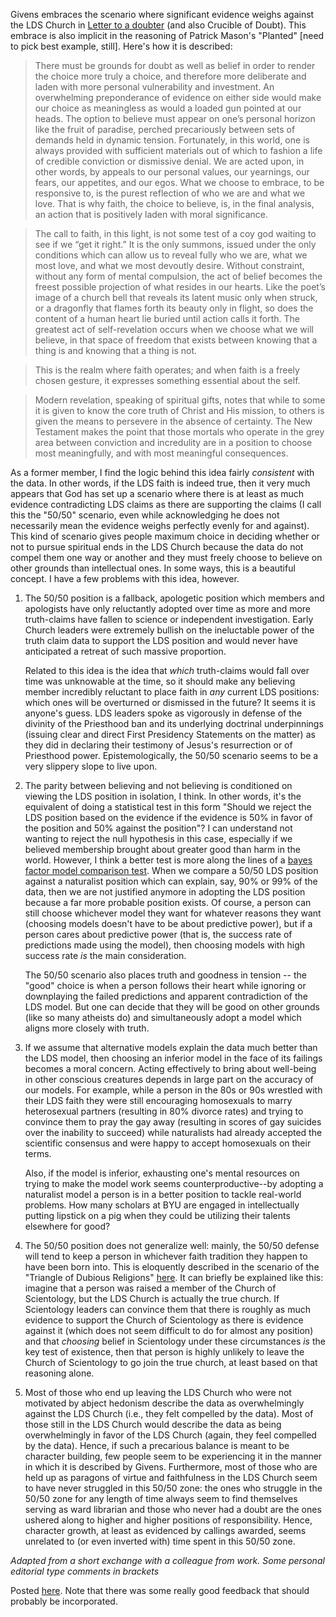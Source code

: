 
Givens embraces the scenario where significant evidence weighs against the LDS Church in [Letter to a doubter](https://www.mormoninterpreter.com/letter-to-a-doubter/) (and also Crucible of Doubt).  This embrace is also implicit in the reasoning of Patrick Mason's "Planted" [need to pick best example, still].  Here's how it is described:

> There must be grounds for doubt as well as belief in order to render the choice more truly a choice, and therefore more deliberate and laden with more personal vulnerability and investment. An overwhelming preponderance of evidence on either side would make our choice as meaningless as would a loaded gun pointed at our heads. The option to believe must appear on one’s personal horizon like the fruit of paradise, perched precariously between sets of demands held in dynamic tension. Fortunately, in this world, one is always provided with sufficient materials out of which to fashion a life of credible conviction or dismissive denial. We are acted upon, in other words, by appeals to our personal values, our yearnings, our fears, our appetites, and our egos. What we choose to embrace, to be responsive to, is the purest reflection of who we are and what we love. That is why faith, the choice to believe, is, in the final analysis, an action that is positively laden with moral significance.

> The call to faith, in this light, is not some test of a coy god waiting to see if we “get it right.” It is the only summons, issued under the only conditions which can allow us to reveal fully who we are, what we most love, and what we most devoutly desire. Without constraint, without any form of mental compulsion, the act of belief becomes the freest possible projection of what resides in our hearts. Like the poet’s image of a church bell that reveals its latent music only when struck, or a dragonfly that flames forth its beauty only in flight, so does the content of a human heart lie buried until action calls it forth. The greatest act of self-revelation occurs when we choose what we will believe, in that space of freedom that exists between knowing that a thing is and knowing that a thing is not.

> This is the realm where faith operates; and when faith is a freely chosen gesture, it expresses something essential about the self.

> Modern revelation, speaking of spiritual gifts, notes that while to some it is given to know the core truth of Christ and His mission, to others is given the means to persevere in the absence of certainty. The New Testament makes the point that those mortals who operate in the grey area between conviction and incredulity are in a position to choose most meaningfully, and with most meaningful consequences.

As a former member, I find the logic behind this idea fairly _consistent_ with the data.  In other words, if the LDS faith is indeed true, then it very much appears that God has set up a scenario where there is at least as much evidence contradicting LDS claims as there are supporting the claims (I call this the "50/50" scenario, even while acknowledging he does not necessarily mean the evidence weighs perfectly evenly for and against).  This kind of scenario gives people maximum choice in deciding whether or not to pursue spiritual ends in the LDS Church because the data do not compel them one way or another and they must freely choose to believe on other grounds than intellectual ones.  In some ways, this is a beautiful concept.  I have a few problems with this idea, however.

1. The 50/50 position is a fallback, apologetic position which members and apologists have only reluctantly adopted over time as more and more truth-claims have fallen to science or independent investigation.  Early Church leaders were extremely bullish on the ineluctable power of the truth claim data to support the LDS position and would never have anticipated a retreat of such massive proportion.

    Related to this idea is the idea that _which_ truth-claims would fall over time was unknowable at the time, so it should make any believing member incredibly reluctant to place faith in _any_ current LDS positions: which ones will be overturned or dismissed in the future?  It seems it is anyone's guess.  LDS leaders spoke as vigorously in defense of the divinity of the Priesthood ban and its underlying doctrinal underpinnings (issuing clear and direct First Presidency Statements on the matter) as they did in declaring their testimony of Jesus's resurrection or of Priesthood power.  Epistemologically, the 50/50 scenario seems to be a very slippery slope to live upon.

2. The parity between believing and not believing is conditioned on viewing the LDS position in isolation, I think.  In other words, it's the equivalent of doing a statistical test in this form "Should we reject the LDS position based on the evidence if the evidence is 50% in favor of the position and 50% against the position"?  I can understand not wanting to reject the null hypothesis in this case, especially if we believed membership brought about greater good than harm in the world.  However, I think a better test is more along the lines of a [bayes factor model comparison test](https://en.wikipedia.org/wiki/Bayes_factor).  When we compare a 50/50 LDS position against a naturalist position which can explain, say, 90% or 99% of the data, then we are not justified anymore in adopting the LDS position because a far more probable position exists.  Of course, a person can still choose whichever model they want for whatever reasons they want (choosing models doesn't have to be about predictive power), but if a person cares about predictive power (that is, the success rate of predictions made using the model), then choosing models with high success rate _is_ the main consideration.

    The 50/50 scenario also places truth and goodness in tension -- the "good" choice is when a person follows their heart while ignoring or downplaying the failed predictions and apparent contradiction of the LDS model.  But one can decide that they will be good on other grounds (like so many atheists do) and simultaneously adopt a model which aligns more closely with truth.

3. If we assume that alternative models explain the data much better than the LDS model, then choosing an inferior model in the face of its failings becomes a moral concern.  Acting effectively to bring about well-being in other conscious creatures depends in large part on the accuracy of our models.  For example, while a person in the 80s or 90s wrestled with their LDS faith they were still encouraging homosexuals to marry heterosexual partners (resulting in 80% divorce rates) and trying to convince them to pray the gay away (resulting in scores of gay suicides over the inability to succeed) while naturalists had already accepted the scientific consensus and were happy to accept homosexuals on their terms.

    Also, if the model is inferior, exhausting one's mental resources on trying to make the model work seems counterproductive--by adopting a naturalist model a person is in a better position to tackle real-world problems.  How many scholars at BYU are engaged in intellectually putting lipstick on a pig when they could be utilizing their talents elsewhere for good?

4. The 50/50 position does not generalize well: mainly, the 50/50 defense will tend to keep a person in whichever faith tradition they happen to have been born into.  This is eloquently described in the scenario of the "Triangle of Dubious Religions" [here](http://thoughtsonthingsandstuff.com/fix-your-faith-crisis-with-this-one-weird-trick/#8220Fixing8221_acrisis).  It can briefly be explained like this: imagine that a person was raised a member of the Church of Scientology, but the LDS Church is actually the true church.  If Scientology leaders can convince them that there is roughly as much evidence to support the Church of Scientology as there is evidence against it (which does not seem difficult to do for almost any position) and that _choosing_ belief in Scientology under these circumstances _is_ the key test of existence, then that person is highly unlikely to leave the Church of Scientology to go join the true church, at least based on that reasoning alone.

5. Most of those who end up leaving the LDS Church who were not motivated by abject hedonism describe the data as overwhelmingly against the LDS Church (i.e., they felt compelled by the data).  Most of those still in the LDS Church would describe the data as being overwhelmingly in favor of the LDS Church (again, they feel compelled by the data).  Hence, if such a precarious balance is meant to be character building, few people seem to be experiencing it in the manner in which it is described by Givens.  Furthermore, most of those who are held up as paragons of virtue and faithfulness in the LDS Church seem to have never struggled in this 50/50 zone: the ones who struggle in the 50/50 zone for any length of time always seem to find themselves serving as ward librarian and those who never had a doubt are the ones ushered along to higher and higher positions of responsibility.  Hence, character growth, at least as evidenced by callings awarded, seems unrelated to (or even inverted with) time spent in this 50/50 zone.

_Adapted from a short exchange with a colleague from work.  Some personal editorial type comments in brackets_

Posted [here](https://www.reddit.com/r/mormon/comments/8cuip8/the_5050_scenario_and_why_it_is_problematic/).  Note that there was some really good feedback that should probably be incorporated.
